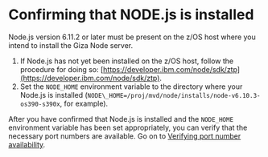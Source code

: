 # Confirming that NODE.js is installed

Node.js version 6.11.2 or later must be present on the z/OS host where you intend to install the Giza Node server.

1.   If Node.js has not yet been installed on the z/OS host, follow the procedure for doing so: [https://developer.ibm.com/node/sdk/ztp](https://developer.ibm.com/node/sdk/ztp). 
2.   Set the `NODE_HOME` environment variable to the directory where your Node.js is installed \(`NODE\_HOME=/proj/mvd/node/installs/node-v6.10.3-os390-s390x`, for example\). 

After you have confirmed that Node.js is installed and the `NODE_HOME` environment variable has been set appropriately, you can verify that the necessary port numbers are available. Go on to [Verifying port number availability](mvd-instverifyportnumavailable.md).
